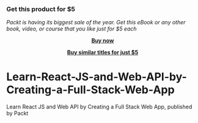 
### Get this product for $5

<i>Packt is having its biggest sale of the year. Get this eBook or any other book, video, or course that you like just for $5 each</i>


<b><p align='center'>[Buy now](https://packt.link/9781839219849)</p></b>


<b><p align='center'>[Buy similar titles for just $5](https://subscription.packtpub.com/search)</p></b>


# Learn-React-JS-and-Web-API-by-Creating-a-Full-Stack-Web-App
Learn React JS and Web API by Creating a Full Stack Web App, published by Packt
